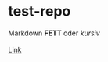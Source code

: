 # test-repo
Markdown **FETT** oder *kursiv* <br><br>
[Link](https://code.visualstudio.com/docs/getstarted/introvideos)
